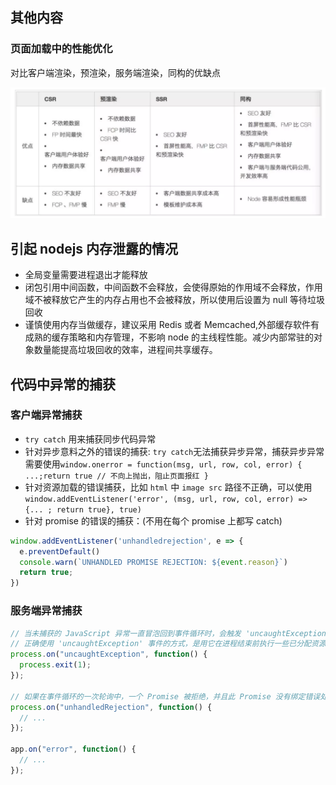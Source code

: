 ## 其他内容

### 页面加载中的性能优化

对比客户端渲染，预渲染，服务端渲染，同构的优缺点

![image](./images/ssr&csr.png)

## 引起 nodejs 内存泄露的情况

- 全局变量需要进程退出才能释放
- 闭包引用中间函数，中间函数不会释放，会使得原始的作用域不会释放，作用域不被释放它产生的内存占用也不会被释放，所以使用后设置为 null 等待垃圾回收
- 谨慎使用内存当做缓存，建议采用 Redis 或者 Memcached,外部缓存软件有成熟的缓存策略和内存管理，不影响 node 的主线程性能。减少内部常驻的对象数量能提高垃圾回收的效率，进程间共享缓存。

## 代码中异常的捕获

### 客户端异常捕获

- `try catch` 用来捕获同步代码异常
- 针对异步意料之外的错误的捕获: `try catch`无法捕获异步异常，捕获异步异常需要使用`window.onerror = function(msg, url, row, col, error) { ...;return true // 不向上抛出，阻止页面报红 }`
- 针对资源加载的错误捕获，比如 `html` 中 `image src` 路径不正确，可以使用`window.addEventListener('error', (msg, url, row, col, error) => {... ; return true}, true)`
- 针对 promise 的错误的捕获：(不用在每个 promise 上都写 catch)

```js
window.addEventListener('unhandledrejection', e => {
  e.preventDefault()
  console.warn(`UNHANDLED PROMISE REJECTION: ${event.reason}`)
  return true;
})
```

### 服务端异常捕获

```js
// 当未捕获的 JavaScript 异常一直冒泡回到事件循环时，会触发 'uncaughtException' 事件
// 正确使用 'uncaughtException' 事件的方式，是用它在进程结束前执行一些已分配资源（比如文件描述符，句柄等等）的同步清理操作。 触发 'uncaughtException' 事件后，用它来尝试恢复应用正常运行的操作是不安全的
process.on("uncaughtException", function() {
  process.exit(1);
});

// 如果在事件循环的一次轮询中，一个 Promise 被拒绝，并且此 Promise 没有绑定错误处理器， 'unhandledRejection 事件会被触发
process.on("unhandledRejection", function() {
  // ...
});

app.on("error", function() {
  // ...
});
```